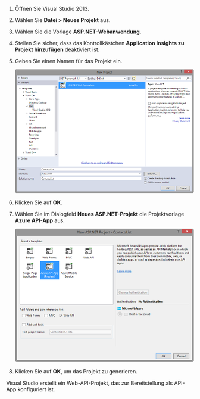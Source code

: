 1. Öffnen Sie Visual Studio 2013.

2. Wählen Sie **Datei \> Neues Projekt** aus.

3. Wählen Sie die Vorlage **ASP.NET-Webanwendung**.

4. Stellen Sie sicher, dass das Kontrollkästchen **Application Insights zu Projekt hinzufügen** deaktiviert ist.

4. Geben Sie einen Namen für das Projekt ein.

	![](./media/app-service-api-create/01-filenew-v3.png)

5. Klicken Sie auf **OK**.

6. Wählen Sie im Dialogfeld **Neues ASP.NET-Projekt** die Projektvorlage **Azure API-App** aus.

	![](./media/app-service-api-create/02-api-app-template-v3.png)

7. Klicken Sie auf **OK**, um das Projekt zu generieren.

Visual Studio erstellt ein Web-API-Projekt, das zur Bereitstellung als API-App konfiguriert ist.

<!---HONumber=July15_HO5-->
